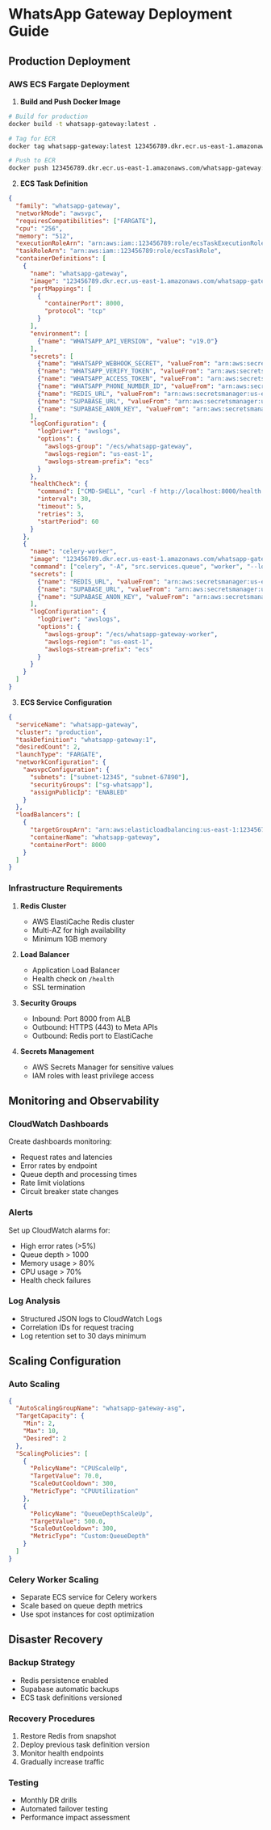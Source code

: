 # WhatsApp Gateway Deployment Guide

## Production Deployment

### AWS ECS Fargate Deployment

1. **Build and Push Docker Image**
```bash
# Build for production
docker build -t whatsapp-gateway:latest .

# Tag for ECR
docker tag whatsapp-gateway:latest 123456789.dkr.ecr.us-east-1.amazonaws.com/whatsapp-gateway:latest

# Push to ECR
docker push 123456789.dkr.ecr.us-east-1.amazonaws.com/whatsapp-gateway:latest
```

2. **ECS Task Definition**
```json
{
  "family": "whatsapp-gateway",
  "networkMode": "awsvpc",
  "requiresCompatibilities": ["FARGATE"],
  "cpu": "256",
  "memory": "512",
  "executionRoleArn": "arn:aws:iam::123456789:role/ecsTaskExecutionRole",
  "taskRoleArn": "arn:aws:iam::123456789:role/ecsTaskRole",
  "containerDefinitions": [
    {
      "name": "whatsapp-gateway",
      "image": "123456789.dkr.ecr.us-east-1.amazonaws.com/whatsapp-gateway:latest",
      "portMappings": [
        {
          "containerPort": 8000,
          "protocol": "tcp"
        }
      ],
      "environment": [
        {"name": "WHATSAPP_API_VERSION", "value": "v19.0"}
      ],
      "secrets": [
        {"name": "WHATSAPP_WEBHOOK_SECRET", "valueFrom": "arn:aws:secretsmanager:us-east-1:123456789:secret:whatsapp-webhook-secret"},
        {"name": "WHATSAPP_VERIFY_TOKEN", "valueFrom": "arn:aws:secretsmanager:us-east-1:123456789:secret:whatsapp-verify-token"},
        {"name": "WHATSAPP_ACCESS_TOKEN", "valueFrom": "arn:aws:secretsmanager:us-east-1:123456789:secret:whatsapp-access-token"},
        {"name": "WHATSAPP_PHONE_NUMBER_ID", "valueFrom": "arn:aws:secretsmanager:us-east-1:123456789:secret:whatsapp-phone-id"},
        {"name": "REDIS_URL", "valueFrom": "arn:aws:secretsmanager:us-east-1:123456789:secret:redis-url"},
        {"name": "SUPABASE_URL", "valueFrom": "arn:aws:secretsmanager:us-east-1:123456789:secret:supabase-url"},
        {"name": "SUPABASE_ANON_KEY", "valueFrom": "arn:aws:secretsmanager:us-east-1:123456789:secret:supabase-key"}
      ],
      "logConfiguration": {
        "logDriver": "awslogs",
        "options": {
          "awslogs-group": "/ecs/whatsapp-gateway",
          "awslogs-region": "us-east-1",
          "awslogs-stream-prefix": "ecs"
        }
      },
      "healthCheck": {
        "command": ["CMD-SHELL", "curl -f http://localhost:8000/health || exit 1"],
        "interval": 30,
        "timeout": 5,
        "retries": 3,
        "startPeriod": 60
      }
    },
    {
      "name": "celery-worker",
      "image": "123456789.dkr.ecr.us-east-1.amazonaws.com/whatsapp-gateway:latest",
      "command": ["celery", "-A", "src.services.queue", "worker", "--loglevel=info"],
      "secrets": [
        {"name": "REDIS_URL", "valueFrom": "arn:aws:secretsmanager:us-east-1:123456789:secret:redis-url"},
        {"name": "SUPABASE_URL", "valueFrom": "arn:aws:secretsmanager:us-east-1:123456789:secret:supabase-url"},
        {"name": "SUPABASE_ANON_KEY", "valueFrom": "arn:aws:secretsmanager:us-east-1:123456789:secret:supabase-key"}
      ],
      "logConfiguration": {
        "logDriver": "awslogs",
        "options": {
          "awslogs-group": "/ecs/whatsapp-gateway-worker",
          "awslogs-region": "us-east-1",
          "awslogs-stream-prefix": "ecs"
        }
      }
    }
  ]
}
```

3. **ECS Service Configuration**
```json
{
  "serviceName": "whatsapp-gateway",
  "cluster": "production",
  "taskDefinition": "whatsapp-gateway:1",
  "desiredCount": 2,
  "launchType": "FARGATE",
  "networkConfiguration": {
    "awsvpcConfiguration": {
      "subnets": ["subnet-12345", "subnet-67890"],
      "securityGroups": ["sg-whatsapp"],
      "assignPublicIp": "ENABLED"
    }
  },
  "loadBalancers": [
    {
      "targetGroupArn": "arn:aws:elasticloadbalancing:us-east-1:123456789:targetgroup/whatsapp-gateway",
      "containerName": "whatsapp-gateway",
      "containerPort": 8000
    }
  ]
}
```

### Infrastructure Requirements

1. **Redis Cluster**
   - AWS ElastiCache Redis cluster
   - Multi-AZ for high availability
   - Minimum 1GB memory

2. **Load Balancer**
   - Application Load Balancer
   - Health check on `/health`
   - SSL termination

3. **Security Groups**
   - Inbound: Port 8000 from ALB
   - Outbound: HTTPS (443) to Meta APIs
   - Outbound: Redis port to ElastiCache

4. **Secrets Management**
   - AWS Secrets Manager for sensitive values
   - IAM roles with least privilege access

## Monitoring and Observability

### CloudWatch Dashboards

Create dashboards monitoring:
- Request rates and latencies
- Error rates by endpoint
- Queue depth and processing times
- Rate limit violations
- Circuit breaker state changes

### Alerts

Set up CloudWatch alarms for:
- High error rates (>5%)
- Queue depth > 1000
- Memory usage > 80%
- CPU usage > 70%
- Health check failures

### Log Analysis

- Structured JSON logs to CloudWatch Logs
- Correlation IDs for request tracing
- Log retention set to 30 days minimum

## Scaling Configuration

### Auto Scaling

```json
{
  "AutoScalingGroupName": "whatsapp-gateway-asg",
  "TargetCapacity": {
    "Min": 2,
    "Max": 10,
    "Desired": 2
  },
  "ScalingPolicies": [
    {
      "PolicyName": "CPUScaleUp",
      "TargetValue": 70.0,
      "ScaleOutCooldown": 300,
      "MetricType": "CPUUtilization"
    },
    {
      "PolicyName": "QueueDepthScaleUp", 
      "TargetValue": 500.0,
      "ScaleOutCooldown": 300,
      "MetricType": "Custom:QueueDepth"
    }
  ]
}
```

### Celery Worker Scaling

- Separate ECS service for Celery workers
- Scale based on queue depth metrics
- Use spot instances for cost optimization

## Disaster Recovery

### Backup Strategy
- Redis persistence enabled
- Supabase automatic backups
- ECS task definitions versioned

### Recovery Procedures
1. Restore Redis from snapshot
2. Deploy previous task definition version
3. Monitor health endpoints
4. Gradually increase traffic

### Testing
- Monthly DR drills
- Automated failover testing
- Performance impact assessment